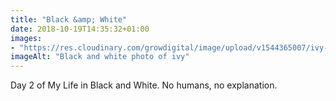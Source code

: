 ```yaml
---
title: "Black &amp; White"
date: 2018-10-19T14:35:32+01:00
images: 
- "https://res.cloudinary.com/growdigital/image/upload/v1544365007/ivy-45376201482.jpg"
imageAlt: "Black and white photo of ivy"
---
```


Day 2 of My Life in Black and White. No humans, no explanation.
